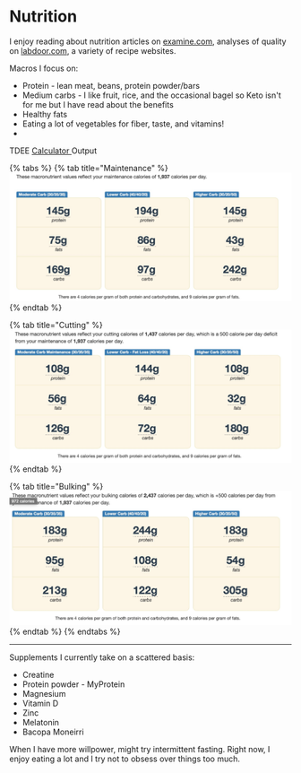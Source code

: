 # Nutrition

I enjoy reading about nutrition articles on  [examine.com](https://examine.com),  analyses of quality on [labdoor.com](http://labdoor.com), a variety of recipe websites. 

Macros I focus on:

* Protein - lean meat, beans, protein powder/bars
* Medium carbs - I like fruit, rice, and the occasional bagel so Keto isn't for me but I have read about the benefits
* Healthy fats
* Eating a lot of vegetables for fiber, taste, and vitamins!
* 
TDEE [Calculator ](https://tdeecalculator.net/result.php?s=imperial&g=female&age=20&lbs=116&in=62&act=1.55&f=1) Output 

{% tabs %}
{% tab title="Maintenance" %}
![](../.gitbook/assets/image%20%281%29.jpeg)
{% endtab %}

{% tab title="Cutting" %}
![](../.gitbook/assets/image%20%283%29.jpeg)
{% endtab %}

{% tab title="Bulking" %}
![](../.gitbook/assets/image%20%282%29.jpeg)
{% endtab %}
{% endtabs %}

* * * 
Supplements I currently take on a scattered basis:

* Creatine
* Protein powder - MyProtein
* Magnesium
* Vitamin D
* Zinc
* Melatonin
* Bacopa Moneirri 

When I have more willpower, might try intermittent fasting. Right now, I enjoy eating a lot and I try not to obsess over things too much. 



